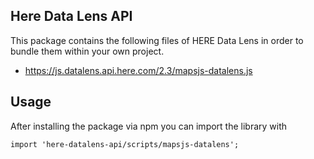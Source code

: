 ## Here Data Lens API

This package contains the following files of HERE Data Lens in order to bundle them within your own project.

* https://js.datalens.api.here.com/2.3/mapsjs-datalens.js


## Usage

After installing the package via npm you can import the library with
```
import 'here-datalens-api/scripts/mapsjs-datalens';
```